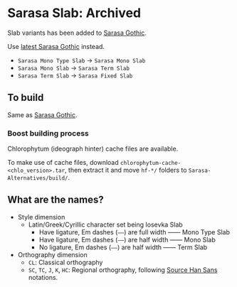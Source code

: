 # Sarasa Slab: Archived

Slab variants has been added to [Sarasa Gothic](https://github.com/be5invis/Sarasa-Gothic).

Use [latest Sarasa Gothic](https://github.com/be5invis/Sarasa-Gothic/releases) instead.

* `Sarasa Mono Type Slab` → `Sarasa Mono Slab`
* `Sarasa Mono Slab` → `Sarasa Term Slab`
* `Sarasa Term Slab` → `Sarasa Fixed Slab`

## To build

Same as [Sarasa Gothic](https://github.com/be5invis/Sarasa-Gothic).

### Boost building process

Chlorophytum (ideograph hinter) cache files are available.

To make use of cache files, download `chlorophytum-cache-<chlo_version>.tar`, then extract it and move `hf-*/` folders to `Sarasa-Alternatives/build/`.

## What are the names?

- Style dimension
  - Latin/Greek/Cyrillic character set being Iosevka Slab
    - Have ligature, Em dashes (`——`) are full width —— Mono Type Slab
    - Have ligature, Em dashes (`——`) are half width —— Mono Slab
    - No ligature, Em dashes (`——`) are half width —— Term Slab
- Orthography dimension
  - `CL`: Classical orthography
  - `SC`, `TC`, `J`, `K`, `HC`: Regional orthography, following [Source Han Sans](https://github.com/adobe-fonts/source-han-sans) notations.
